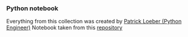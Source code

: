 ### Python notebook
Everything from this collection was created by [Patrick Loeber (Python Engineer)](https://github.com/python-engineer)
Notebook taken from this [repository](https://github.com/python-engineer/python-engineer-notebooks)
